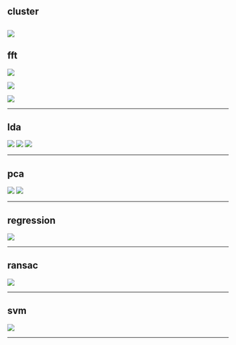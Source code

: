 ## cluster
![](cluster/Figure_1.png)
-----

## fft

![](fft/Figure_1.png)

![](fft/Figure_2.png)

![](fft/Figure_3.png)

-----

## lda

![](lda/Figure_1.png)
![](lda/Figure_2.png)
![](lda/Figure_3.png)

-----

## pca

![](pca/Figure_1.png)
![](pca/Figure_2.png)

-----

## regression

![](regression/Figure_1.png)

-----

## ransac

![](ransac/Figure_1.png)

-----

## svm

![](svm/Figure_1.png)

-----
